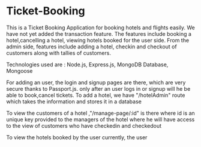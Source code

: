 # Ticket-Booking


This is a Ticket Booking Application for booking hotels and flights easily. We have not yet added the transaction feature.
The features include booking a hotel,cancelling a hotel, viewing hotels booked for the user side.
From the admin side, features include adding a hotel, checkin and checkout of customers along with tallies of customers.


Technologies used are : Node.js, Express.js, MongoDB Database, Mongoose


For adding an user, the login and signup pages are there, which are very secure thanks to Passport.js. 
only after an user logs in or signup will he be able to book,cancel tickets.
To add a hotel, we have  "/hotelAdmin" route which takes the information and stores it in a database

To view the customers of a hotel ,"/manage-page/:id" is there where id is an unique key provided to the managers of the hotel where he will have access to the view of customers who have checkedin and checkedout


To view the hotels booked by the user currently, the user 